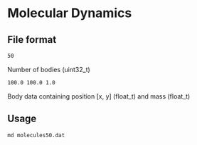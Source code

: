 # Molecular Dynamics

## File format

```sh
50
```
Number of bodies (uint32_t)

```sh
100.0 100.0 1.0
```
Body data containing position [x, y] (float_t) and mass (float_t)

## Usage

```sh
md molecules50.dat
```